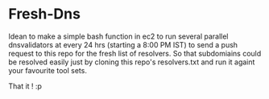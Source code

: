 # Fresh-Dns

Idean to make a simple bash function in ec2 to run several parallel dnsvalidators at every 24 hrs (starting a 8:00 PM IST) to send a push request to this repo for the fresh list of resolvers.
So that subdomiains could be resolved easily just by cloning this repo's resolvers.txt and run it againt your favourite tool sets.

That it ! :p


